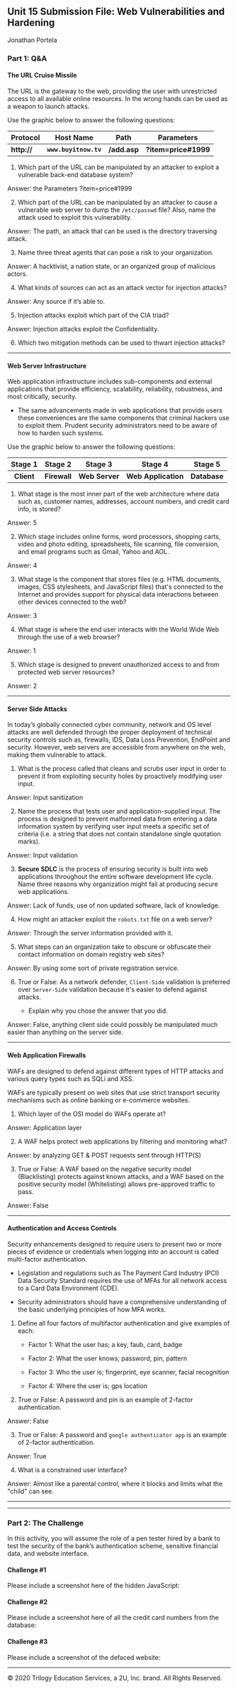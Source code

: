## Unit 15 Submission File: Web Vulnerabilities and Hardening 
Jonathan Portela




### Part 1: Q&A


#### The URL Cruise Missile


The URL is the gateway to the web, providing the user with unrestricted access to all available online resources. In the wrong hands can be used as a weapon to launch attacks.


Use the graphic below to answer the following questions:


| Protocol         | Host Name                 | Path                   | Parameters               |
| ---------------- | :-----------------------: | ---------------------- | ------------------------ |
| **http://**      | **`www.buyitnow.tv`**     | **/add.asp**           | **?item=price#1999**     |




1. Which part of the URL can be manipulated by an attacker to exploit a vulnerable back-end database system? 


Answer: the Parameters ?item=price#1999


2. Which part of the URL can be manipulated by an attacker to cause a vulnerable web server to dump the `/etc/passwd` file? Also, name the attack used to exploit this vulnerability.


Answer: The path, an attack that can be used is the directory traversing attack.
   
3. Name three threat agents that can pose a risk to your organization.


Answer: A hacktivist, a nation state, or an organized group of malicious actors.


4. What kinds of sources can act as an attack vector for injection attacks?


Answer: Any source if it’s able to.


5. Injection attacks exploit which part of the CIA triad?


Answer: Injection attacks exploit the Confidentiality.


6. Which two mitigation methods can be used to thwart injection attacks?


____


#### Web Server Infrastructure


Web application infrastructure includes  sub-components and external applications that provide  efficiency, scalability, reliability, robustness, and most critically, security.


- The same advancements made in web applications that provide users these conveniences are the same components that criminal hackers use to exploit them. Prudent security administrators need to be aware of how to harden such systems.




Use the graphic below to answer the following questions:


| Stage 1        | Stage 2             | Stage 3                 | Stage 4              | Stage 5          |
| :------------: | :-----------------: | :---------------------: | :------------------: | :--------------: |
| **Client**     | **Firewall**        | **Web Server**          | **Web Application**  | **Database**     |
   
   
1. What stage is the most inner part of the web architecture where data such as, customer names, addresses, account numbers, and credit card info, is stored?


Answer: 5


2. Which stage includes online forms, word processors, shopping carts, video and photo editing, spreadsheets, file scanning, file conversion, and email programs such as Gmail, Yahoo and AOL.


Answer: 4


3. What stage is the component that stores files (e.g. HTML documents, images, CSS stylesheets, and JavaScript files) that's connected to the Internet and provides support for physical data interactions between other devices connected to the web?


Answer: 3


4. What stage is where the end user interacts with the World Wide Web through the use of a web browser?


Answer: 1 


5. Which stage is designed to prevent unauthorized access to and from protected web server resources?


Answer: 2


----




#### Server Side Attacks


In today’s globally connected cyber community, network and OS level attacks are well defended through the proper deployment of technical security controls such as, firewalls, IDS, Data Loss Prevention, EndPoint and security. However, web servers are accessible from anywhere on the web, making them vulnerable to attack.


1. What is the process called that cleans and scrubs user input in order to prevent it from exploiting security holes by proactively modifying user input.


Answer: Input sanitization


2. Name the process that tests user and application-supplied input. The process is designed to prevent malformed data from entering a data information system by verifying user input meets a specific set of criteria (i.e. a string that does not contain standalone single quotation marks).


Answer: Input validation


3. **Secure SDLC** is the process of ensuring security is built into web applications throughout the entire software development life cycle. Name three reasons why organization might fail at producing secure web applications.


Answer: Lack of funds, use of non updated software, lack of knowledge.


4. How might an attacker exploit the `robots.txt` file on a web server?


Answer: Through the server information provided with it.


5. What steps can an organization take to obscure or obfuscate their contact information on domain registry web sites?


Answer: By using some sort of private registration service.
   
6. True or False: As a network defender, `Client-Side` validation is preferred over `Server-Side` validation because it's easier to defend against attacks.


   - Explain why you chose the answer that you did. 


Answer: False, anything client side could possibly be manipulated much easier than anything on the server side.


____


#### Web Application Firewalls


WAFs are designed to defend against different types of HTTP attacks and various query types such as SQLi and XSS.


WAFs are typically present on web sites that use strict transport security mechanisms such as online banking or e-commerce websites.


1. Which layer of the OSI model do WAFs operate at?


Answer: Application layer


2. A WAF helps protect web applications by filtering and monitoring what?


Answer: by analyzing GET & POST requests sent through HTTP(S) 


3. True or False: A WAF based on the negative security model (Blacklisting) protects against known attacks, and a WAF based on the positive security model (Whitelisting) allows pre-approved traffic to pass.


Answer: False
____


#### Authentication and Access Controls


Security enhancements designed to require users to present two or more pieces of evidence or credentials when logging into an account is called multi-factor authentication.


- Legislation and regulations such as The Payment Card Industry (PCI) Data Security Standard requires the use of MFAs for all network access to a Card Data Environment (CDE).


- Security administrators should have a comprehensive understanding of the basic underlying principles of how MFA works.


1. Define all four factors of multifactor authentication and give examples of each:


   - Factor 1: What the user has; a key, faub, card, badge


   
   - Factor 2: What the user knows; password, pin, pattern
   
   
   - Factor 3: Who the user is; fingerprint, eye scanner, facial recognition


   
   - Factor 4: Where the user is; gps location


   
2. True or False: A password and pin is an example of 2-factor authentication.


Answer: False
   
3. True or False: A password and `google authenticator app` is an example of 2-factor authentication.


Answer: True
   
4. What is a constrained user interface? 


Answer: Almost like a parental control, where it blocks and limits what the "child" can see.


----
____


### Part 2: The Challenge 


In this activity, you will assume the role of a pen tester hired by a bank to test the security of the bank’s authentication scheme, sensitive financial data, and website interface.




#### Challenge #1


Please include a screenshot here of the hidden JavaScript:




#### Challenge #2


Please include a screenshot here of all the credit card numbers from the database: 




#### Challenge #3


Please include a screenshot of the defaced website:

 


---
© 2020 Trilogy Education Services, a 2U, Inc. brand. All Rights Reserved.  


